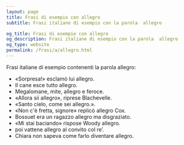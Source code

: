 ```yaml
---
layout: page
title: Frasi di esempio con allegro 
subtitle: Frasi italiane di esempio con la parola  allegro

og_title: Frasi di esempio con allegro 
og_description: Frasi italiane di esempio con la parola  allegro
og_type: website
permalink: /frasi/a/allegro.html
---
```


Frasi italiane di esempio contenenti la parola allegro:


- «Sorpresa!» esclamò lui allegro.
- Il cane esce tutto allegro.
- Megalomane, mite, allegro e feroce.
- «Allora sii allegro», riprese Blachevelle.
- «Santo cielo, come sei allegro.».
- «Non c'è fretta, signore» replicò allegro Cox.
- Bossuet era un ragazzo allegro ma disgraziato.
- «Mi stai baciando» rispose Woody allegro.
- poi vattene allegro al convito col re’.
- Chiara non sapeva come farlo diventare allegro.
